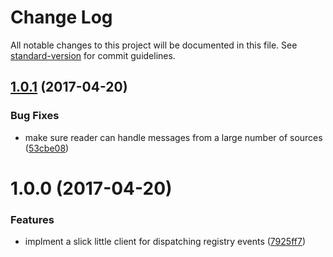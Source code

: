 # Change Log

All notable changes to this project will be documented in this file. See [standard-version](https://github.com/conventional-changelog/standard-version) for commit guidelines.

<a name="1.0.1"></a>
## [1.0.1](https://github.com/npm/nsq-registry-event-client/compare/v1.0.0...v1.0.1) (2017-04-20)


### Bug Fixes

* make sure reader can handle messages from a large number of sources ([53cbe08](https://github.com/npm/nsq-registry-event-client/commit/53cbe08))



<a name="1.0.0"></a>
# 1.0.0 (2017-04-20)


### Features

* implment a slick little client for dispatching registry events ([7925ff7](https://github.com/npm/nsq-registry-event-client/commit/7925ff7))
